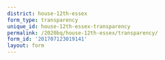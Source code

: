 ```yaml
---
district: house-12th-essex
form_type: transparency
unique_id: house-12th-essex-transparency
permalink: /2020bq/house-12th-essex/transparency/
form_id: '201707123019141'
layout: form
---
```

